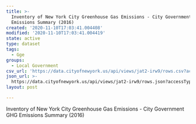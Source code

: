 ```yaml
---
title: >-
  Inventory of New York City Greenhouse Gas Emissions - City Government GHG
  Emissions Summary (2016)
created: '2020-11-10T17:03:41.004408'
modified: '2020-11-10T17:03:41.004419'
state: active
type: dataset
tags:
  - Gge
groups:
  - Local Government
csv_url: 'https://data.cityofnewyork.us/api/views/jat2-irw9/rows.csv?accessType=DOWNLOAD'
json_url: >-
  https://data.cityofnewyork.us/api/views/jat2-irw9/rows.json?accessType=DOWNLOAD
layout: post

---
```

Inventory of New York City Greenhouse Gas Emissions - City Government GHG Emissions Summary (2016)
